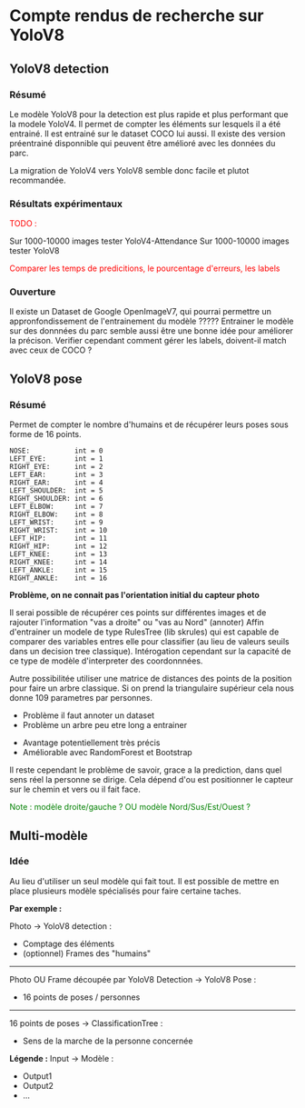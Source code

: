 # Compte rendus de recherche sur YoloV8

## YoloV8 detection

### Résumé

Le modèle YoloV8 pour la detection est plus rapide et plus performant que la modele YoloV4.
Il permet de compter les éléments sur lesquels il a été entrainé.
Il est entrainé sur le dataset COCO lui aussi.
Il existe des version préentrainé disponnible qui peuvent être amélioré avec les données du parc.

La migration de YoloV4 vers YoloV8 semble donc facile et plutot recommandée.

### Résultats expérimentaux

<span style="color:red;">TODO : <span>

Sur 1000-10000 images tester YoloV4-Attendance
Sur 1000-10000 images tester YoloV8             

<span style="color:red;">Comparer les temps de predicitions, le pourcentage d'erreurs, les labels <span>



### Ouverture

Il existe un Dataset de Google OpenImageV7, qui pourrai permettre un appronfondissement de l'entrainement du modèle ?????
Entrainer le modèle sur des donnnées du parc semble aussi être une bonne idée pour améliorer la précison. Verifier cependant comment gérer les labels, doivent-il match avec ceux de COCO ?

## YoloV8 pose


### Résumé 

Permet de compter le nombre d'humains et de récupérer leurs poses sous forme de 16 points.

    NOSE:           int = 0
    LEFT_EYE:       int = 1
    RIGHT_EYE:      int = 2
    LEFT_EAR:       int = 3
    RIGHT_EAR:      int = 4
    LEFT_SHOULDER:  int = 5
    RIGHT_SHOULDER: int = 6
    LEFT_ELBOW:     int = 7
    RIGHT_ELBOW:    int = 8
    LEFT_WRIST:     int = 9
    RIGHT_WRIST:    int = 10
    LEFT_HIP:       int = 11
    RIGHT_HIP:      int = 12
    LEFT_KNEE:      int = 13
    RIGHT_KNEE:     int = 14
    LEFT_ANKLE:     int = 15
    RIGHT_ANKLE:    int = 16

**Problème, on ne connait pas l'orientation initial du capteur photo**

Il serai possible de récupérer ces points sur différentes images et de rajouter l'information "vas a droite" ou "vas au Nord" (annoter)
Affin d'entrainer un modele de type RulesTree (lib skrules) qui est capable de comparer des variables entres elle pour classifier (au lieu de valeurs seuils dans un decision tree classique). Intérogation cependant sur la capacité de ce type de modèle d'interpreter des coordonnnées.

Autre possibilitée utiliser une matrice de distances des points de la position pour faire un arbre classique. Si on prend la triangulaire supérieur cela nous donne 109 parametres par personnes.

 - Problème il faut annoter un dataset
 - Problème un arbre peu etre long a entrainer

 + Avantage potentiellement très précis
 + Améliorable avec RandomForest et Bootstrap

Il reste cependant le problème de savoir, grace a la prediction, dans quel sens réel la personne se dirige. Cela dépend d'ou est positionner le capteur sur le chemin et vers ou il fait face.

<span style="color:green;"> Note :  modèle droite/gauche ? OU modèle Nord/Sus/Est/Ouest  ? <span>

## Multi-modèle

### Idée

Au lieu d'utiliser un seul modèle qui fait tout.
Il est possible de mettre en place plusieurs modèle spécialisés pour faire certaine taches.

**Par exemple :** 

Photo -> YoloV8 detection :
- Comptage des éléments
- (optionnel) Frames des "humains"

-------------------------------------------

Photo OU Frame découpée par YoloV8 Detection -> YoloV8 Pose :
- 16 points de poses / personnes

-------------------------------------------

16 points de poses -> ClassificationTree :
- Sens de la marche de la personne concernée

**Légende :**
Input -> Modèle :
- Output1 
- Output2
- ...